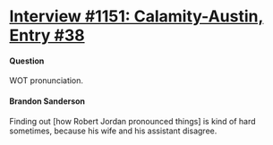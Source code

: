 # [Interview #1151: Calamity-Austin, Entry #38](https://www.theoryland.com/intvmain.php?i=1151#38)

#### Question

WOT pronunciation.

#### Brandon Sanderson

Finding out [how Robert Jordan pronounced things] is kind of hard sometimes, because his wife and his assistant disagree.

